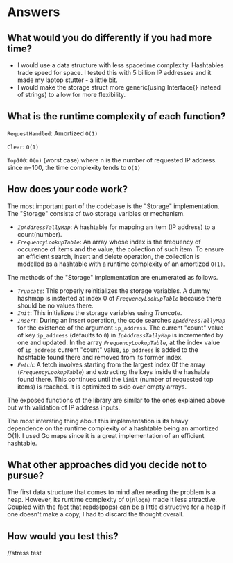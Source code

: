 Answers
=======

What would you do differently if you had more time?
--------
- I would use a data structure with less spacetime complexity. Hashtables trade speed for space. I tested this with 5 billion IP addresses and it made my laptop stutter - a little bit.
- I would make the storage struct more generic(using Interface{} instead of strings) to allow for more flexibility.

What is the runtime complexity of each function?
-------
`RequestHandled`: Amortized `O(1)`

`Clear`: `O(1)`

`Top100`: `O(n)` (worst case) where n is the number of requested IP address. since n=100, the time complexity tends to `O(1)`

How does your code work?
-------
The most important part of the codebase is the "Storage" implementation. The "Storage" consists of two storage varibles or mechanism.
- *`IpAddressTallyMap`*: A hashtable for mapping an item (IP address) to a count(number).
- *`FrequencyLookupTable`*: An array whose index is the frequency of occurence of items and the value, the collection of such item. To ensure an efficient search, insert and delete operation, the collection is modelled as a hashtable with a runtime complexity of an amortized `O(1)`.

The methods of the "Storage" implementation are enumerated as follows.
- *`Truncate`*: This properly reinitializes the storage variables. A dummy hashmap is insterted at index 0 of *`FrequencyLookupTable`* because there should be no values there.
- *`Init`*: This initializes the storage variables using *Truncate*.
- *`Insert`*: During an insert operation, the code searches *`IpAddressTallyMap`* for the existence of the argument `ip_address`. The current "count" value of key `ip_address` (defaults to `0`) in  *`IpAddressTallyMap`* is incremented by one and updated. In the array *`FrequencyLookupTable`*, at the index value of `ip_address` current "count" value, `ip_address` is added to the hashtable found there and removed from its former index.
- *`Fetch`*: A fetch involves starting from the largest index 0f the array (*`FrequencyLookupTable`*) and extracting the keys inside the hashable found there. This continues until the `limit` (number of requested top items) is reached. It is optimized to skip over empty arrays.

The exposed functions of the library are similar to the ones explained above but with validation of IP address inputs.

The most intersting thing about this implementation is its heavy dependence on the runtime complexity of a hashtable being an amortized O(1). I used Go maps since it is a great implementation of an efficient hashtable.


What other approaches did you decide not to pursue?
----
The first data structure that comes to mind after reading the problem is a heap. However, its runtime complexity of `O(nlogn)` made it less attractive. Coupled with the fact that reads(pops) can be a little distructive for a heap if one doesn't make a copy, I had to discard the thought overall. 

How would you test this?
----
//stress test